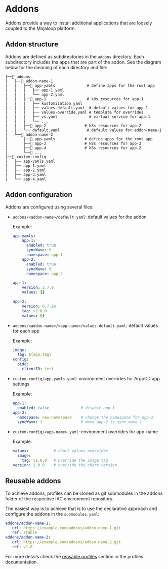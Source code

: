 # Addons

Addons provide a way to install additional applications that are loosely coupled
to the Mojaloop platform.

## Addon structure

Addons are defined as subdirectories in the `addons` directory.
Each subdirectory includes tha apps that are part of the addon.
See the diagram below for the meaning of each directory and file:

```text
├──📁 addons
|   ├──📁 addon-name-1
|   |   ├──📁 app-yamls              # define apps for the root app
|   |   |   ├── app-1.yaml
|   |   |   └── app-2.yaml
|   |   ├──📁 app-1                  # k8s resources for app-1
|   |   |   ├── kustomization.yaml
|   |   |   ├── values-default.yaml  # default values for app-1
|   |   |   ├── values-override.yaml # template for overrides
|   |   |   ├── vs.yaml              # virtual service for app-1
|   |   |   └── ...
|   |   ├──📁 app-2                 # k8s resources for app-2
|   |   └── default.yaml            # default values for addon-name-1
|   └──📁 addon-name-2
|       ├──📁 app-yamls             # define apps for the root app
|       ├──📁 app-3                 # k8s resources for app-3
|       ├──📁 app-4                 # k8s resources for app-2
|       └──📁 ...
├──📁 custom-config
|   ├── app-yamls.yaml
|   ├── app-1.yaml
|   ├── app-2.yaml
|   ├── app-3.yaml
|   └── app-4.yaml
```

## Addon configuration

Addons are configured using several files:

- `addons/<addon-name>/default.yaml`: default values for the addon

  Example:

  ```yaml
  app-yamls:
      app-1:
        enabled: true
        syncWave: 0
        namespace: app-1
      app-2:
        enabled: true
        syncWave: 0
        namespace: app-2

  app-1:
      version: 2.7.0
      values: {}

  app-2:
      version: 0.7.26
      tag: v2.6.0
      values: {}
  ```

- `addons/<addon-name>/<app-name>/values-default.yaml`: default values for each app

  Example:

  ```yaml
  image:
    tag: ${app.tag}
  config:
    oidc:
      clientID: test
  ```

- `custom-config/app-yamls.yaml`: onvironment overrides for ArgoCD app settings

  Example:

  ```yaml
  app-1:
    enabled: false              # disable app-1
  app-2:
    namespace: new-namespace    # change the namespace for app-2
    syncWave: 1                 # move app-2 to sync wave 1
  ```

- `custom-config/<app-name>.yaml`: environment overrides for app-name

  Example:

  ```yaml
  values:           # chart values overrides
    image:
      tag: v1.0.0   # override the image tag
  version: 1.0.0    # override the chart version
  ```

## Reusable addons

To achieve addons, profiles can be cloned as git submodules in the
addons folder of the respective IAC environment repository.

The easiest way is to achieve that is to use the declarative
approach and configure the addons in the `submodules.yaml`:

   ```yaml
   addons/addon-name-1:
      url: https://example.com/addons/addon-name-1.git
      ref: stable
   addons/addon-name-2:
      url: https://example.com/addons/addon-name-2.git
      ref: v1.0
   ```

For more details check the [reusable profiles](profiles.md#reusable-profiles)
section in the profiles documentation.
